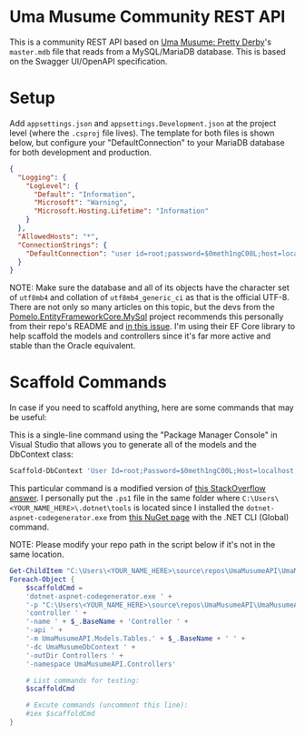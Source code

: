 # Uma Musume Community REST API
This is a community REST API based on [Uma Musume: Pretty Derby](https://umamusume.jp/)'s `master.mdb` file that reads from a MySQL/MariaDB database. This is based on the Swagger UI/OpenAPI specification.

# Setup
Add `appsettings.json` and `appsettings.Development.json` at the project level (where the `.csproj` file lives). The template for both files is shown below, but configure your "DefaultConnection" to your MariaDB database for both development and production.

```json
{
  "Logging": {
    "LogLevel": {
      "Default": "Information",
      "Microsoft": "Warning",
      "Microsoft.Hosting.Lifetime": "Information"
    }
  },
  "AllowedHosts": "*",
  "ConnectionStrings": {
    "DefaultConnection": "user id=root;password=$0meth1ngC00L;host=localhost;database=umamusume;character set=utf8mb4"
  }
}
```

NOTE: Make sure the database and all of its objects have the character set of `utf8mb4` and collation of `utf8mb4_generic_ci` as that is the official UTF-8. There are not only so many articles on this topic, but the devs from the [Pomelo.EntityFrameworkCore.MySql](https://github.com/PomeloFoundation/Pomelo.EntityFrameworkCore.MySql) project recommends this personally from their repo's README and [in this issue](https://github.com/PomeloFoundation/Pomelo.EntityFrameworkCore.MySql/issues/1427). I'm using their EF Core library to help scaffold the models and controllers since it's far more active and stable than the Oracle equivalent.

# Scaffold Commands
In case if you need to scaffold anything, here are some commands that may be useful:

This is a single-line command using the "Package Manager Console" in Visual Studio that allows you to generate all of the models and the DbContext class:
```powershell
Scaffold-DbContext 'User Id=root;Password=$0meth1ngC00L;Host=localhost;Database=umamusume;Character Set=utf8mb4' Pomelo.EntityFrameworkCore.MySql -OutputDir Models -ContextDir Context
```

This particular command is a modified version of [this StackOverflow answer](https://stackoverflow.com/a/54422926/2113548). I personally put the `.ps1` file in the same folder where `C:\Users\<YOUR_NAME_HERE>\.dotnet\tools` is located since I installed the `dotnet-aspnet-codegenerator.exe` from [this NuGet page](https://www.nuget.org/packages/dotnet-aspnet-codegenerator/) with the .NET CLI (Global) command.

NOTE: Please modify your repo path in the script below if it's not in the same location.
```powershell
Get-ChildItem "C:\Users\<YOUR_NAME_HERE>\source\repos\UmaMusumeAPI\UmaMusumeAPI\Models\Tables" -Filter *.cs | 
Foreach-Object {
    $scaffoldCmd = 
    'dotnet-aspnet-codegenerator.exe ' + 
    '-p "C:\Users\<YOUR_NAME_HERE>\source\repos\UmaMusumeAPI\UmaMusumeAPI\UmaMusumeAPI.csproj" ' +
    'controller ' + 
    '-name ' + $_.BaseName + 'Controller ' +
    '-api ' + 
    '-m UmaMusumeAPI.Models.Tables.' + $_.BaseName + ' ' +
    '-dc UmaMusumeDbContext ' +
    '-outDir Controllers ' +
    '-namespace UmaMusumeAPI.Controllers'

    # List commands for testing:
    $scaffoldCmd

    # Excute commands (uncomment this line):
    #iex $scaffoldCmd
}
```
